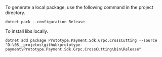 ﻿To generate a local package, use the following command in the project directory.

`dotnet pack --configuration Release`

To install libs locally.

`dotnet add package Prototype.Payment.Sdk.Grpc.CrossCutting --source "D:\05__projetos\github\prototype-payment\Prototype.Payment.Sdk.Grpc.CrossCutting\bin\Release"`

